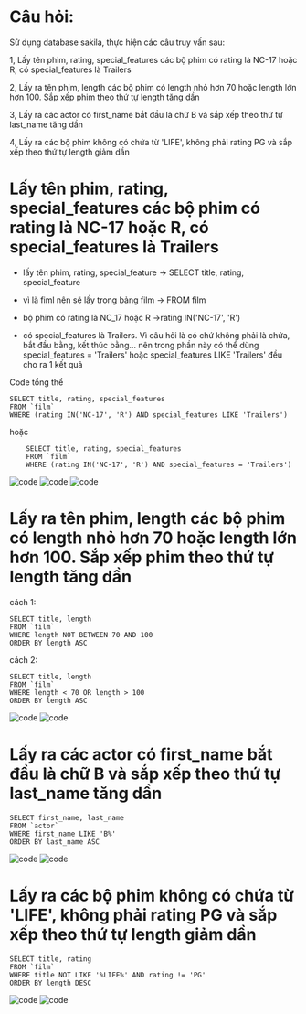 # Câu hỏi:
Sử dụng database sakila, thực hiện các câu truy vấn sau:

1, Lấy tên phim, rating, special_features các bộ phim có rating là NC-17 hoặc R, có special_features là Trailers

2, Lấy ra tên phim, length các bộ phim có length nhỏ hơn 70 hoặc length lớn hơn 100. Sắp xếp phim theo thứ tự length tăng dần

3, Lấy ra các actor có first_name bắt đầu là chữ B và sắp xếp theo thứ tự last_name tăng dần

4, Lấy ra các bộ phim không có chứa từ 'LIFE', không phải rating PG và sắp xếp theo thứ tự length giảm dần

# Lấy tên phim, rating, special_features các bộ phim có rating là NC-17 hoặc R, có special_features là Trailers

* lấy tên phim, rating, special_feature -> SELECT title, rating, special_feature

* vì là fiml nên sẽ lấy trong bảng film -> FROM film

* bộ phim có rating là NC_17 hoặc R ->rating IN('NC-17', 'R')

* có special_features là Trailers. Vì câu hỏi là có chứ không phải là chứa, bắt đầu bằng, kết thúc bằng... nên trong phần này có thể dùng special_features = 'Trailers'  hoặc  special_features LIKE 'Trailers' đều cho ra 1 kết quả 

Code tổng thể

    SELECT title, rating, special_features
    FROM `film`
    WHERE (rating IN('NC-17', 'R') AND special_features LIKE 'Trailers') 

hoặc 
    
        SELECT title, rating, special_features
        FROM `film`
        WHERE (rating IN('NC-17', 'R') AND special_features = 'Trailers')
    

![code](/image/1-1.png)
![code](/image/1-2.png)
![code](/image/1-3.png)

# Lấy ra tên phim, length các bộ phim có length nhỏ hơn 70 hoặc length lớn hơn 100. Sắp xếp phim theo thứ tự length tăng dần

cách 1: 

    SELECT title, length
    FROM `film`
    WHERE length NOT BETWEEN 70 AND 100
    ORDER BY length ASC

cách 2:

    SELECT title, length
    FROM `film`
    WHERE length < 70 OR length > 100
    ORDER BY length ASC

![code](/image/2-1.png) 
![code](/image/2-2.png) 

# Lấy ra các actor có first_name bắt đầu là chữ B và sắp xếp theo thứ tự last_name tăng dần

    SELECT first_name, last_name
    FROM `actor` 
    WHERE first_name LIKE 'B%'
    ORDER BY last_name ASC

![code](/image/3-1.png) 
![code](/image/3-2.png) 

# Lấy ra các bộ phim không có chứa từ 'LIFE', không phải rating PG và sắp xếp theo thứ tự length giảm dần

    SELECT title, rating
    FROM `film` 
    WHERE title NOT LIKE '%LIFE%' AND rating != 'PG'
    ORDER BY length DESC

![code](/image/4-1.png) 
![code](/image/4-2.png) 
